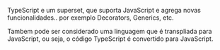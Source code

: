 TypeScript e um superset, que suporta JavaScript e agrega novas funcionalidades.. por exemplo Decorators, Generics, etc.

Tambem pode ser considerado uma linguagem que é transpliada para JavaScript, ou seja, o código TypeScript é convertido para JavaScript. 

